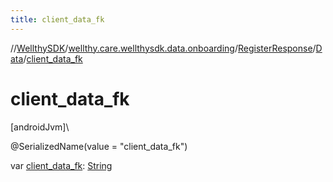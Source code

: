 ```yaml
---
title: client_data_fk
---
```

//[WellthySDK](../../../../index.html)/[wellthy.care.wellthysdk.data.onboarding](../../index.html)/[RegisterResponse](../index.html)/[Data](index.html)/[client_data_fk](client_data_fk.html)



# client_data_fk



[androidJvm]\




@SerializedName(value = "client_data_fk")



var [client_data_fk](client_data_fk.html): [String](https://kotlinlang.org/api/latest/jvm/stdlib/kotlin/-string/index.html)




